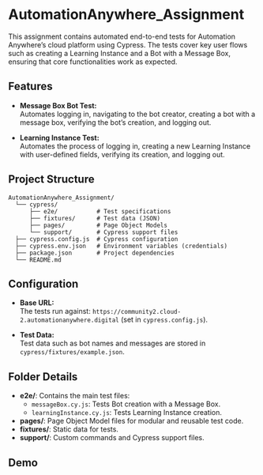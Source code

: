# AutomationAnywhere_Assignment

This assignment contains automated end-to-end tests for Automation Anywhere’s cloud platform using Cypress. The tests cover key user flows such as creating a Learning Instance and a Bot with a Message Box, ensuring that core functionalities work as expected.

## Features

- **Message Box Bot Test:**  
  Automates logging in, navigating to the bot creator, creating a bot with a message box, verifying the bot’s creation, and logging out.
  
- **Learning Instance Test:**  
  Automates the process of logging in, creating a new Learning Instance with user-defined fields, verifying its creation, and logging out.

## Project Structure

```
AutomationAnywhere_Assignment/
  └── cypress/
      ├── e2e/           # Test specifications
      ├── fixtures/      # Test data (JSON)
      ├── pages/         # Page Object Models
      └── support/       # Cypress support files
  ├── cypress.config.js  # Cypress configuration
  ├── cypress.env.json   # Environment variables (credentials)
  ├── package.json       # Project dependencies
  └── README.md
```

## Configuration

- **Base URL:**  
  The tests run against: `https://community2.cloud-2.automationanywhere.digital` (set in `cypress.config.js`).

- **Test Data:**  
  Test data such as bot names and messages are stored in `cypress/fixtures/example.json`.

## Folder Details

- **e2e/**: Contains the main test files:
  - `messageBox.cy.js`: Tests Bot creation with a Message Box.
  - `learningInstance.cy.js`: Tests Learning Instance creation.
- **pages/**: Page Object Model files for modular and reusable test code.
- **fixtures/**: Static data for tests.
- **support/**: Custom commands and Cypress support files.

## Demo

